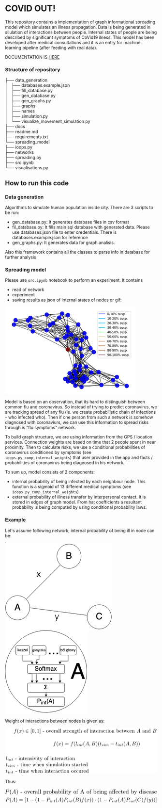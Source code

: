 # COVID OUT!
This repository contains a implementation of graph informational spreading model
which simulates an illness propagation. Data is being generated in silulation of 
 interactions between people. Internal states of people are being described by 
 significant symptoms of CoVid19 ilness. This model has been developed after
 medical consultations and it is an entry for machine learning pipeline (after
 feeding with real data).
 
DOCUMENTATION IS [HERE](https://anty-filidor.github.io/covidout/#)

### Structure of repository

├── data_generation  
│   ├── databases.example.json  
│   ├── fill_database.py  
│   ├── gen_database.py  
│   ├── gen_graphs.py  
│   ├── graphs  
│   ├── names  
│   ├── simulation.py  
│   └── visualize_movement_simulation.py  
├── docs  
├── readme.md  
├── requirements.txt  
└── spreading_model  
    ├── ioops.py  
    ├── networks  
    ├── spreading.py  
    ├── src.ipynb  
    └── visualisations.py  


## How to run this code  

### Data generation
Algorithms to simulate human population inside city.
There are 3 scripts to be run:
* gen_database.py: It generates database files in csv format
* fil_database.py: It fills main sql database with generated data. 
Please use databases.json file to enter credentials. 
There is databases.example.json for reference
* gen_graphs.py: It generates data for graph analisis.

Also this framework contains all the classes to parse info in database for further analysis

### Spreading model
Please use `src.ipynb` notebook to perform an experiment. It contains 
* read of network
* experiment
* saving results as json of internal states of nodes or gif: 

![gif](spreading_model/networks/experiment.gif)  

Model is based on an observation, that its hard to distinguish between common flu and 
coronavirus. So instead of trying to predict coronavirus, we are tracking spread of any 
flu (ie. we create probabilistic chain of infections - who infected who). Then if one person 
from such a network is somehow diagnosed with coronaviurs, we can use this information to 
spread risks through is "flu symptoms" network. 

To build graph structure, we are using information from the GPS / location services. Connection weights
are based on time that 2 people spent in near proximity. 
Then to calculate risks, we use a conditional probabilities of coronavirus conditioned by symptoms 
(see `ioops.py_comp_internal_weights`) that user provided in the app and facts / probabilities of
coronavirus being diagnosed in his network.

To sum up, model consists of 2 components:
- internal probability of being infected by each neighbour node. This function is a sigmoid of
 13 different medical symptoms (see `ioops.py_comp_internal_weights`)
- external probability of illness transfer  by interpersonal contact. It is
stored in edges of graph model.
From hat coefficients a resultant probability is being computed by using
conditional probability laws.

### Example
Let's assume following network, internal probability of being ill in node 
can be:

![example](docs/aux/example.png)  ![intprob](docs/aux/internal_prob.png)  

Weight of interactions between nodes is given as:

![example](docs/aux/p_x.png)  

Thus:

![example](docs/aux/p_a_desc.png) 
![example](docs/aux/p_a.png)